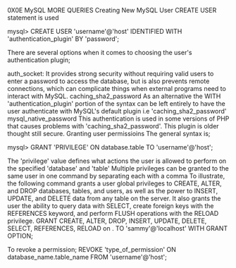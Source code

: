 0X0E MySQL MORE QUERIES
Creating New MySQL User
CREATE USER statement is used

mysql> CREATE USER 'username'@'host' IDENTIFIED WITH 'authentication_plugin' BY 'password';

There are several options when it comes to choosing the user's authentication plugin;

auth_socket:
It provides strong security without requiring valid users to enter a password to access the database, but is also prevents remote connections, which can complicate things when external programs need to interact with MySQL.
caching_sha2_password
As an alternative the WITH 'authentication_plugin' portion of the syntax can be left entirely to have the user authenticate with MySQL's default plugin i.e 'caching_sha2_password'
mysql_native_password
This authentication is used in some versions of PHP that causes problems with 'caching_sha2_password'.
This plugin is older thought still secure.
Granting user permissioins
The general syntax is;

mysql> GRANT 'PRIVILEGE' ON database.table TO 'username'@'host';

The 'privilege' value defines what actions the user is allowed to perform on the specified 'database' and 'table'
Multiple privileges can be granted to the same user in one command by separating each with a comma
To illustrate, the following command grants a user global privileges to CREATE, ALTER, and DROP databases, tables, and users, as well as the power to INSERT, UPDATE, and DELETE data from any table on the server. It also grants the user the ability to query data with SELECT, create foreign keys with the REFERENCES keyword, and perform FLUSH operations with the RELOAD privilege.
GRANT CREATE, ALTER, DROP, INSERT, UPDATE, DELETE, SELECT, REFERENCES, RELOAD on . TO 'sammy'@'localhost' WITH GRANT OPTION;

To revoke a permission; REVOKE 'type_of_permission' ON database_name.table_name FROM 'username'@'host';
